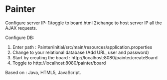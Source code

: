 # Painter
Configure server IP:
1)toggle to board.html
2)change to host server IP all the AJAX requests.

Configure DB:
1) Enter path : Painter/initial/src/main/resources/application.properties
2) Change to your relational database (Add URL, user and password) 
3) Start by creating the board : http://localhost:8080/painter/createBoard
4) Toggle to http://localhost:8080/painter/board

Based on : Java, HTML5, JavaScript.
